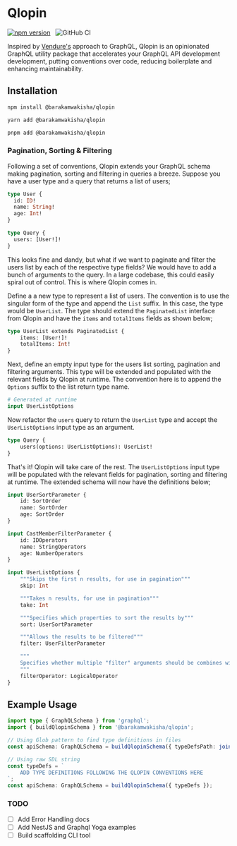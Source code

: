 # Qlopin
[![npm version](https://badge.fury.io/js/@barakamwakisha%2Fqlopin.svg)](https://badge.fury.io/js/@barakamwakisha%2Fqlopin) &nbsp; ![GitHub CI](https://github.com/barakamwakisha/qlopin/actions/workflows/build.yml/badge.svg)

Inspired by [Vendure's](https://github.com/vendure-ecommerce/vendure) approach to GraphQL, Qlopin is an opinionated GraphQL utility package that accelerates your GraphQL API development development, putting conventions over code, reducing boilerplate and enhancing maintainability.
## Installation
    
```bash
npm install @barakamwakisha/qlopin

yarn add @barakamwakisha/qlopin

pnpm add @barakamwakisha/qlopin
```

### Pagination, Sorting & Filtering
Following a set of conventions, Qlopin extends your GraphQL schema making pagination, sorting and filtering in queries a breeze. Suppose you have a user type and a query that returns a list of users;

```graphql
type User {
  id: ID!
  name: String!
  age: Int!
}

type Query {
  users: [User!]!
}
```

This looks fine and dandy, but what if we want to paginate and filter the users list by each of the respective type fields? We would have to add a bunch of arguments to the query. In a large codebase, this could easily spiral out of control. This is where Qlopin comes in. 

Define a a new type to represent a list of users. The convention is to use the singular form of the type and append the `List` suffix. In this case, the type would be `UserList`. The type should extend the `PaginatedList` interface from Qlopin and have the `items` and `totalItems` fields as shown below;

```graphql
type UserList extends PaginatedList {
    items: [User!]!
    totalItems: Int!
}
```

Next, define an empty input type for the users list sorting, pagination and filtering arguments. This type will be extended and populated with the relevant fields by Qlopin at runtime. The convention here is to append the `Options` suffix to the list return type name.

```graphql
# Generated at runtime
input UserListOptions
```

Now refactor the `users` query to return the `UserList` type and accept the `UserListOptions` input type as an argument. 

```graphql
type Query {
    users(options: UserListOptions): UserList!
}
```

That's it! Qlopin will take care of the rest. The `UserListOptions` input type will be populated with the relevant fields for pagination, sorting and filtering at runtime. The extended schema will now have the definitions below;

```graphql
input UserSortParameter {
    id: SortOrder
    name: SortOrder
    age: SortOrder
}

input CastMemberFilterParameter {
    id: IDOperators
    name: StringOperators
    age: NumberOperators
}

input UserListOptions {
    """Skips the first n results, for use in pagination"""
    skip: Int

    """Takes n results, for use in pagination"""
    take: Int

    """Specifies which properties to sort the results by"""
    sort: UserSortParameter

    """Allows the results to be filtered"""
    filter: UserFilterParameter

    """
    Specifies whether multiple "filter" arguments should be combines with a logical AND or OR operation. Defaults to AND.
    """
    filterOperator: LogicalOperator
}
```

## Example Usage
```typescript
import type { GraphQLSchema } from 'graphql';
import { buildQlopinSchema } from '@barakamwakisha/qlopin';

// Using Glob pattern to find type definitions in files
const apiSchema: GraphQLSchema = buildQlopinSchema({ typeDefsPath: join(__dirname, './schema/**/*.graphql') });

// Using raw SDL string
const typeDefs = `
    ADD TYPE DEFINITIONS FOLLOWING THE QLOPIN CONVENTIONS HERE
`;
const apiSchema: GraphQLSchema = buildQlopinSchema({ typeDefs });
```

### TODO
- [ ] Add Error Handling docs
- [ ] Add NestJS and Graphql Yoga examples
- [ ] Build scaffolding CLI tool
